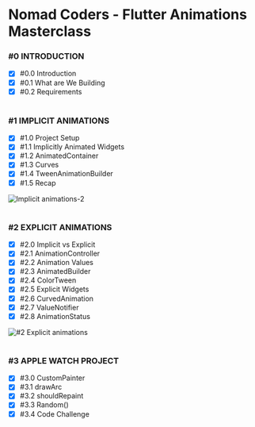 # Nomad Coders - Flutter Animations Masterclass

### #0 INTRODUCTION

- [x] #0.0 Introduction
- [x] #0.1 What are We Building
- [x] #0.2 Requirements

#

### #1 IMPLICIT ANIMATIONS

- [x] #1.0 Project Setup
- [x] #1.1 Implicitly Animated Widgets
- [x] #1.2 AnimatedContainer
- [x] #1.3 Curves
- [x] #1.4 TweenAnimationBuilder
- [x] #1.5 Recap

![Implicit animations-2](https://github.com/shinung-han/nomad_animations_masterclass/assets/118904460/dd3be3ca-4cea-44f5-8a8c-3c1d2c69a2b8)

#

### #2 EXPLICIT ANIMATIONS

- [x] #2.0 Implicit vs Explicit
- [x] #2.1 AnimationController
- [x] #2.2 Animation Values
- [x] #2.3 AnimatedBuilder
- [x] #2.4 ColorTween
- [x] #2.5 Explicit Widgets
- [x] #2.6 CurvedAnimation
- [x] #2.7 ValueNotifier
- [x] #2.8 AnimationStatus

![#2 Explicit animations](https://github.com/shinung-han/nomad_animations_masterclass/assets/118904460/be070fef-07c5-4e2e-8ade-148041e2dc10)

#

### #3 APPLE WATCH PROJECT

- [x] #3.0 CustomPainter
- [x] #3.1 drawArc
- [x] #3.2 shouldRepaint
- [x] #3.3 Random()
- [x] #3.4 Code Challenge

#
